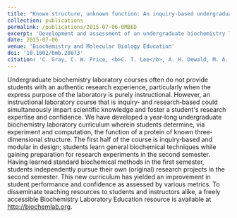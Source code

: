 ```yaml
---
title: "Known structure, unknown function: An inquiry-based undergraduate biochemistry laboratory course"
collection: publications
permalink: /publications/2015-07-06-BMBED
excerpt: 'Development and assessment of an undergraduate biochemistry laboratory course seeking to &quot;teach science like we do science&quot;.'
date: 2015-07-06
venue: 'Biochemistry and Molecular Biology Education'
doi: '10.1002/bmb.20873'
citation: 'C. Gray, C. W. Price, <b>C. T. Lee</b>, A. H. Dewald, M. A. Cline, C. E. McAnany, L. Columbus, and C. Mura. &quot;Known structure, unknown function: An inquiry-based undergraduate biochemistry laboratory course&quot;. <i>Biochem. Mol. Biol. Educ.</i> 43.4 (July 2015), pp. 245–262. ISSN: 14708175.'
---
```


Undergraduate biochemistry laboratory courses often do not provide students with an authentic research experience, particularly when the express purpose of the laboratory is purely instructional. However, an instructional laboratory course that is inquiry‐ and research‐based could simultaneously impart scientific knowledge and foster a student's research expertise and confidence. We have developed a year‐long undergraduate biochemistry laboratory curriculum wherein students determine, via experiment and computation, the function of a protein of known three‐dimensional structure. The first half of the course is inquiry‐based and modular in design; students learn general biochemical techniques while gaining preparation for research experiments in the second semester. Having learned standard biochemical methods in the first semester, students independently pursue their own (original) research projects in the second semester. This new curriculum has yielded an improvement in student performance and confidence as assessed by various metrics. To disseminate teaching resources to students and instructors alike, a freely accessible Biochemistry Laboratory Education resource is available at http://biochemlab.org.